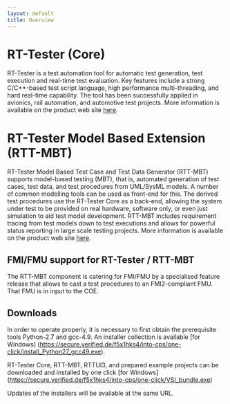 ```yaml
---
layout: default
title: Overview
---
```



# RT-Tester (Core)
RT-Tester is a test automation tool for automatic test generation, test
execution and real-time test evaluation. Key features include a strong
C/C++-based test script language, high performance multi-threading, and
hard real-time capability.
The tool has been successfully applied in avionics, rail automation, and
automotive test projects. 
More information is available on the product web site
[here](https://www.verified.de/products/rt-tester/).


# RT-Tester Model Based Extension (RTT-MBT)
RT-Tester Model Based Test Case and Test Data Generator (RTT-MBT) supports
model-based testing (MBT), that is, automated generation of test cases, test
data, and test procedures from UML/SysML models. A number of common modelling
tools can be used as front-end for this. 
The derived test procedures use the RT-Tester Core as a back-end, allowing the
system under test to be provided on real hardware, software only, or even
just simulation to aid test model development.
RTT-MBT includes requirement tracing from test models down to test executions
and allows for powerful status reporting in large scale testing projects.
More information is available on the product web site
[here](https://www.verified.de/products/model-based-testing/).


## FMI/FMU support for RT-Tester / RTT-MBT
The RTT-MBT component is catering for FMI/FMU by a specialised feature
release that allows to cast a test procedures to an FMI2-compliant FMU.
That FMU is in input to the COE.

## Downloads
In order to operate properly, it is necessary to first obtain the prerequisite
tools Python-2.7 and gcc-4.9.
An installer collection is available [for Windows] (https://secure.verified.de/f5x1hks4/into-cps/one-click/install_Python27_gcc49.exe).

RT-Tester Core, RTT-MBT, RTTUI3, and prepared example projects can be downloaded and 
installed by one click
  [for Windows] (https://secure.verified.de/f5x1hks4/into-cps/one-click/VSI_bundle.exe)

Updates of the installers will be available at the same URL.
